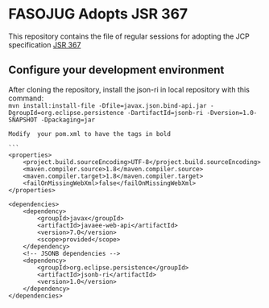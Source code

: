 #  FASOJUG Adopts JSR 367
This repository contains the file of regular sessions for adopting the  JCP  specification  [JSR 367](https://jcp.org/en/jsr/detail?id=367)
## Configure your development environment

After cloning the repository, install the json-ri in local repository with this command:  
```mvn install:install-file -Dfile=javax.json.bind-api.jar -DgroupId=org.eclipse.persistence -DartifactId=jsonb-ri -Dversion=1.0-SNAPSHOT -Dpackaging=jar ```
  
    
    Modify  your pom.xml to have the tags in bold
    
    ```
    <properties>
        <project.build.sourceEncoding>UTF-8</project.build.sourceEncoding>
        <maven.compiler.source>1.8</maven.compiler.source>
        <maven.compiler.target>1.8</maven.compiler.target>
        <failOnMissingWebXml>false</failOnMissingWebXml>
    </properties>
    
    <dependencies>       
        <dependency>
            <groupId>javax</groupId>
            <artifactId>javaee-web-api</artifactId>
            <version>7.0</version>
            <scope>provided</scope>
        </dependency> 
        <!-- JSONB dependencies -->        
        <dependency>
            <groupId>org.eclipse.persistence</groupId>
            <artifactId>jsonb-ri</artifactId>
            <version>1.0</version>
        </dependency>       
    </dependencies>
```
